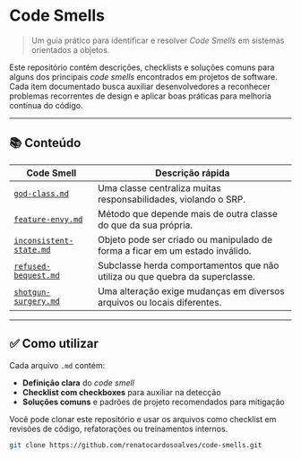 # Code Smells

> Um guia prático para identificar e resolver *Code Smells* em sistemas orientados a objetos.

Este repositório contém descrições, checklists e soluções comuns para alguns dos principais *code smells* encontrados em projetos de software. Cada item documentado busca auxiliar desenvolvedores a reconhecer problemas recorrentes de design e aplicar boas práticas para melhoria contínua do código.

---

## 📚 Conteúdo

| Code Smell           | Descrição rápida                                                                           |
|----------------------|---------------------------------------------------------------------------------------------|
| [`god-class.md`](./god-class.md)             | Uma classe centraliza muitas responsabilidades, violando o SRP.                        |
| [`feature-envy.md`](./feature-envy.md)       | Método que depende mais de outra classe do que da sua própria.                         |
| [`inconsistent-state.md`](./inconsistent-state.md) | Objeto pode ser criado ou manipulado de forma a ficar em um estado inválido.         |
| [`refused-bequest.md`](./refused-bequest.md) | Subclasse herda comportamentos que não utiliza ou que quebra da superclasse.           |
| [`shotgun-surgery.md`](./shotgun-surgery.md) | Uma alteração exige mudanças em diversos arquivos ou locais diferentes.                |

---

## ✅ Como utilizar

Cada arquivo `.md` contém:

- **Definição clara** do *code smell*
- **Checklist com checkboxes** para auxiliar na detecção
- **Soluções comuns** e padrões de projeto recomendados para mitigação

Você pode clonar este repositório e usar os arquivos como checklist em revisões de código, refatorações ou treinamentos internos.

```bash
git clone https://github.com/renatocardosoalves/code-smells.git
